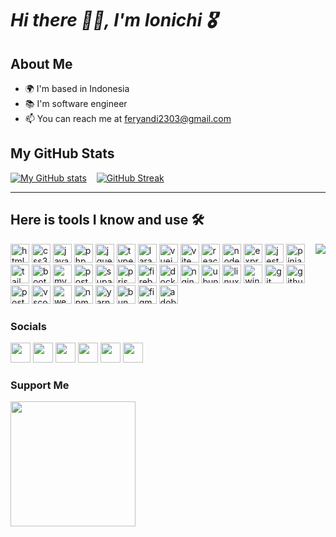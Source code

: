 # _Hi there 👋🏻, I'm Ionichi 🎖️_

## About Me

-   🌍 I'm based in Indonesia
-   📚 I'm software engineer
-   📫 You can reach me at [feryandi2303@gmail.com](mailto:feryandi2303@gmail.com)

## My GitHub Stats

[![My GitHub stats](https://github-readme-stats.vercel.app/api?username=Ionichi&theme=transparent&show_icons=true&hide=&count_private=true&title_color=58A6FF&text_color=BBBBBB&icon_color=4C8EDA&hide_border=false&show_icons=true)](https://github.com/Ionichi/Ionichi) &nbsp;&nbsp;
[![GitHub Streak](https://github-readme-streak-stats.herokuapp.com?user=Ionichi&theme=transparent&text_color=434d58&title_color=2f80ed&icon_color=4c71f2&ring=39D353&fire=1F6EE8&stroke=39D353&currStreakNum=999999&currStreakLabel=BBBBBB&sideNums=BBBBBB&sideLabels=777777&dates=39D353&border=39D353&date_format=j%20M%5B%20Y%5D&mode=weekly)](https://github.com/Ionichi/Ionichi)

---

## Here is tools I know and use 🛠

<a href="https://github.com/Ionichi/Ionichi"><img src="https://github-readme-stats.vercel.app/api/top-langs/?username=Ionichi&langs_count=10&theme=transparent" align="right"></a>

<div>
  <img src="https://skillicons.dev/icons?i=html" height="30" alt="html5 logo"  />
  <img src="https://skillicons.dev/icons?i=css" height="30" alt="css3 logo"  />
  <img src="https://skillicons.dev/icons?i=js" height="30" alt="javascript logo"  />
  <img src="https://skillicons.dev/icons?i=php" height="30" alt="php logo"  />
  <img src="https://skillicons.dev/icons?i=jquery" height="30" alt="jquery logo"  />
  <img src="https://skillicons.dev/icons?i=ts" height="30" alt="typescript logo"  />
  
  <img src="https://skillicons.dev/icons?i=laravel" height="30" alt="laravel logo"  />
  <img src="https://skillicons.dev/icons?i=vue" height="30" alt="vuejs logo"  />
  <img src="https://skillicons.dev/icons?i=vite" height="30" alt="vite logo"  />
  <img src="https://skillicons.dev/icons?i=react" height="30" alt="react logo"  />
  <img src="https://skillicons.dev/icons?i=nodejs" height="30" alt="nodejs logo"  />
  <img src="https://skillicons.dev/icons?i=express" height="30" alt="express logo"  />
  <img src="https://skillicons.dev/icons?i=jest" height="30" alt="jest logo" />
  <img src="https://skillicons.dev/icons?i=pinia" height="30" alt="pinia logo" />
  <img src="https://skillicons.dev/icons?i=tailwind" height="30" alt="tailwindcss logo"  />
  <img src="https://skillicons.dev/icons?i=bootstrap" height="30" alt="bootstrap logo"  />
  
  <img src="https://skillicons.dev/icons?i=mysql" height="30" alt="mysql logo"  />
  <img src="https://skillicons.dev/icons?i=postgresql" height="30" alt="postgresql logo" />
  <img src="https://skillicons.dev/icons?i=supabase" height="30" alt="supabase logo" />
  <img src="https://skillicons.dev/icons?i=prisma" height="30" alt="prisma logo" />
  <img src="https://skillicons.dev/icons?i=firebase" height="30" alt="firebase logo"  />
  
  <img src="https://skillicons.dev/icons?i=docker" height="30" alt="docker logo"  />
  <img src="https://skillicons.dev/icons?i=nginx" height="30" alt="nginx logo" />
  <img src="https://skillicons.dev/icons?i=ubuntu" height="30" alt="ubuntu logo" />
  <img src="https://skillicons.dev/icons?i=linux" height="30" alt="linux logo" />
  <img src="https://skillicons.dev/icons?i=windows" height="30" alt="windows logo" />
  
  <img src="https://skillicons.dev/icons?i=git" height="30" alt="git logo"  />
  <img src="https://skillicons.dev/icons?i=github" height="30" alt="github logo"  />
  <img src="https://skillicons.dev/icons?i=postman" height="30" alt="postman logo"  />
  <img src="https://skillicons.dev/icons?i=vscode" height="30" alt="vscode logo"  />
  <img src="https://skillicons.dev/icons?i=webstorm" height="30" alt="webstorm logo" />
  <img src="https://skillicons.dev/icons?i=npm" height="30" alt="npm logo" />
  <img src="https://skillicons.dev/icons?i=yarn" height="30" alt="yarn logo" />
  <img src="https://skillicons.dev/icons?i=bun" height="30" alt="bun logo" />
  <img src="https://cdn.jsdelivr.net/gh/devicons/devicon/icons/figma/figma-original.svg" height="30" alt="figma logo"  />
  <img src="https://skillicons.dev/icons?i=ps" height="30" alt="adobephotoshop logo"  />
</div>

### Socials

<p align="left"> <a href="https://discord.com/users/Ionichi#4831" target="_blank" rel="noreferrer"><img src="https://raw.githubusercontent.com/danielcranney/readme-generator/main/public/icons/socials/discord.svg" width="32" height="32" /></a> <a href="https://www.dribbble.com/Ionichi" target="_blank" rel="noreferrer"><img src="https://raw.githubusercontent.com/danielcranney/readme-generator/main/public/icons/socials/dribbble.svg" width="32" height="32" /></a> <a href="https://www.github.com/Ionichi" target="_blank" rel="noreferrer"><img src="https://raw.githubusercontent.com/danielcranney/readme-generator/main/public/icons/socials/github.svg" width="32" height="32" /></a> <a href="http://www.instagram.com/feryandi_ion" target="_blank" rel="noreferrer"><img src="https://raw.githubusercontent.com/danielcranney/readme-generator/main/public/icons/socials/instagram.svg" width="32" height="32" /></a> <a href="https://www.linkedin.com/in/feryandi-vii/" target="_blank" rel="noreferrer"><img src="https://raw.githubusercontent.com/danielcranney/readme-generator/main/public/icons/socials/linkedin.svg" width="32" height="32" /></a> <a href="https://www.stackoverflow.com/users/21648390/anonymous" target="_blank" rel="noreferrer"><img src="https://raw.githubusercontent.com/danielcranney/readme-generator/main/public/icons/socials/stackoverflow.svg" width="32" height="32" /></a></p>

### Support Me

<a href="https://www.buymeacoffee.com/Ionichi" target="_blank"><img src="https://cdn.buymeacoffee.com/buttons/v2/default-yellow.png" width="200" /></a>
